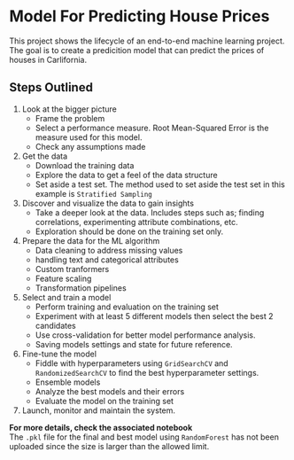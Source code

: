 # Model For Predicting House Prices
This project shows the lifecycle of an end-to-end machine learning project. The goal is to create a predicition model that can predict the prices of houses in Carlifornia.

## Steps Outlined
1. Look at the bigger picture
    * Frame the problem
    * Select a performance measure. Root Mean-Squared Error is the measure used for this model.
    * Check any assumptions made
2. Get the data
    * Download the training data
    * Explore the data to get a feel of the data structure
    * Set aside a test set. The method used to set aside the test set in this example is `Stratified Sampling`
3. Discover and visualize the data to gain insights
    * Take a deeper look at the data. Includes steps such as; finding correlations, experimenting attribute combinations, etc.
    * Exploration should be done on the training set only.
4. Prepare the data for the ML algorithm
    * Data cleaning to address missing values
    * handling text and categorical attributes
    * Custom tranformers
    * Feature scaling
    * Transformation pipelines
5. Select and train a model
    * Perform training and evaluation on the training set
    * Experiment with at least 5 different models then select the best 2 candidates
    * Use cross-validation for better model performance analysis.
    * Saving models settings and state for future reference.
6. Fine-tune the model
    * Fiddle with hyperparameters using `GridSearchCV` and `RandomizedSearchCV` to find the best hyperparameter settings.
    * Ensemble models
    * Analyze the best models and their errors
    * Evaluate the model on the training set
7. Launch, monitor and maintain the system.

**For more details, check the associated notebook**<br>
The `.pkl` file for the final and best model using `RandomForest` has not been uploaded since the size is larger than the allowed limit.